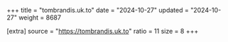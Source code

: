 +++
title = "tombrandis.uk.to"
date = "2024-10-27"
updated = "2024-10-27"
weight = 8687

[extra]
source = "https://tombrandis.uk.to"
ratio = 11
size = 8
+++
